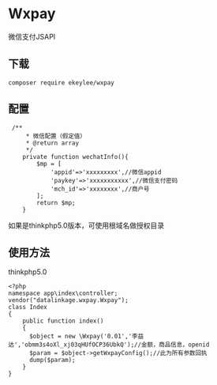 # Wxpay
微信支付JSAPI

## 下载
```
composer require ekeylee/wxpay
```

## 配置
```
 /**
     * 微信配置（假定值）
     * @return array
     */
    private function wechatInfo(){
        $mp = [
            'appid'=>'xxxxxxxxx',//微信appid
            'paykey'=>'xxxxxxxxxxx',//微信支付密码
            'mch_id'=>'xxxxxxxx',//商户号
        ];
        return $mp;
    }
```
如果是thinkphp5.0版本，可使用根域名做授权目录


## 使用方法
thinkphp5.0

```
<?php
namespace app\index\controller;
vendor("datalinkage.wxpay.Wxpay");
class Index 
{
    public function index()
    {
      $object = new \Wxpay('0.01','李益达','obmm3s4oXl_xj03qHUfOCP36UbkQ');//金额，商品信息，openid
      $param = $object->getWxpayConfig();//此为所有参数回执
      dump($param);
    }
}
```
